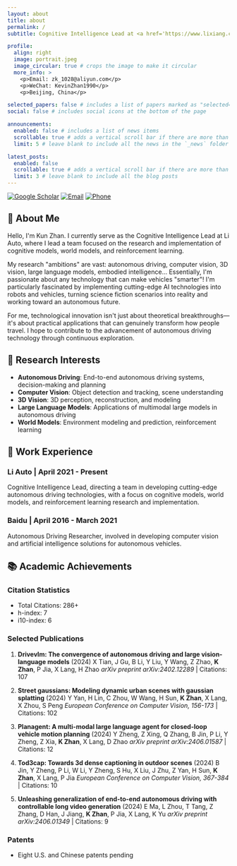 ```yaml
---
layout: about
title: about
permalink: /
subtitle: Cognitive Intelligence Lead at <a href='https://www.lixiang.com/'>Li Auto</a> | Autonomous Driving Expert | AI Researcher

profile:
  align: right
  image: portrait.jpeg
  image_circular: true # crops the image to make it circular
  more_info: >
    <p>Email: zk_1028@aliyun.com</p>
    <p>WeChat: KevinZhan1990</p>
    <p>Beijing, China</p>

selected_papers: false # includes a list of papers marked as "selected={true}"
social: false # includes social icons at the bottom of the page

announcements:
  enabled: false # includes a list of news items
  scrollable: true # adds a vertical scroll bar if there are more than 3 news items
  limit: 5 # leave blank to include all the news in the `_news` folder

latest_posts:
  enabled: false
  scrollable: true # adds a vertical scroll bar if there are more than 3 new posts items
  limit: 3 # leave blank to include all the blog posts
---
```


[![Google Scholar](https://img.shields.io/badge/Google%20Scholar-4285F4?style=flat&logo=google-scholar&logoColor=white)](https://scholar.google.com/citations?user=1J061HIAAAAJ&hl=en)
[![Email](https://img.shields.io/badge/Email-zk__1028%40aliyun.com-D14836?style=flat&logo=gmail&logoColor=white)](mailto:zk_1028@aliyun.com)
[![Phone](https://img.shields.io/badge/Phone-15210600944-25D366?style=flat&logo=whatsapp&logoColor=white)]()

## 🔭 About Me

Hello, I'm Kun Zhan. I currently serve as the Cognitive Intelligence Lead at Li Auto, where I lead a team focused on the research and implementation of cognitive models, world models, and reinforcement learning.

My research "ambitions" are vast: autonomous driving, computer vision, 3D vision, large language models, embodied intelligence... Essentially, I'm passionate about any technology that can make vehicles "smarter"! I'm particularly fascinated by implementing cutting-edge AI technologies into robots and vehicles, turning science fiction scenarios into reality and working toward an autonomous future.

For me, technological innovation isn't just about theoretical breakthroughs—it's about practical applications that can genuinely transform how people travel. I hope to contribute to the advancement of autonomous driving technology through continuous exploration.

## 🌟 Research Interests

- **Autonomous Driving**: End-to-end autonomous driving systems, decision-making and planning
- **Computer Vision**: Object detection and tracking, scene understanding
- **3D Vision**: 3D perception, reconstruction, and modeling
- **Large Language Models**: Applications of multimodal large models in autonomous driving
- **World Models**: Environment modeling and prediction, reinforcement learning

## 💼 Work Experience

### Li Auto | April 2021 - Present
Cognitive Intelligence Lead, directing a team in developing cutting-edge autonomous driving technologies, with a focus on cognitive models, world models, and reinforcement learning research and implementation.

### Baidu | April 2016 - March 2021
Autonomous Driving Researcher, involved in developing computer vision and artificial intelligence solutions for autonomous vehicles.

## 📚 Academic Achievements

### Citation Statistics
- Total Citations: 286+
- h-index: 7
- i10-index: 6

### Selected Publications

1. **Drivevlm: The convergence of autonomous driving and large vision-language models** (2024)
   X Tian, J Gu, B Li, Y Liu, Y Wang, Z Zhao, **K Zhan**, P Jia, X Lang, H Zhao
   *arXiv preprint arXiv:2402.12289* | Citations: 107

2. **Street gaussians: Modeling dynamic urban scenes with gaussian splatting** (2024)
   Y Yan, H Lin, C Zhou, W Wang, H Sun, **K Zhan**, X Lang, X Zhou, S Peng
   *European Conference on Computer Vision, 156-173* | Citations: 102

3. **Planagent: A multi-modal large language agent for closed-loop vehicle motion planning** (2024)
   Y Zheng, Z Xing, Q Zhang, B Jin, P Li, Y Zheng, Z Xia, **K Zhan**, X Lang, D Zhao
   *arXiv preprint arXiv:2406.01587* | Citations: 12

4. **Tod3cap: Towards 3d dense captioning in outdoor scenes** (2024)
   B Jin, Y Zheng, P Li, W Li, Y Zheng, S Hu, X Liu, J Zhu, Z Yan, H Sun, **K Zhan**, X Lang, P Jia
   *European Conference on Computer Vision, 367-384* | Citations: 10

5. **Unleashing generalization of end-to-end autonomous driving with controllable long video generation** (2024)
   E Ma, L Zhou, T Tang, Z Zhang, D Han, J Jiang, **K Zhan**, P Jia, X Lang, K Yu
   *arXiv preprint arXiv:2406.01349* | Citations: 9

### Patents
- Eight U.S. and Chinese patents pending
